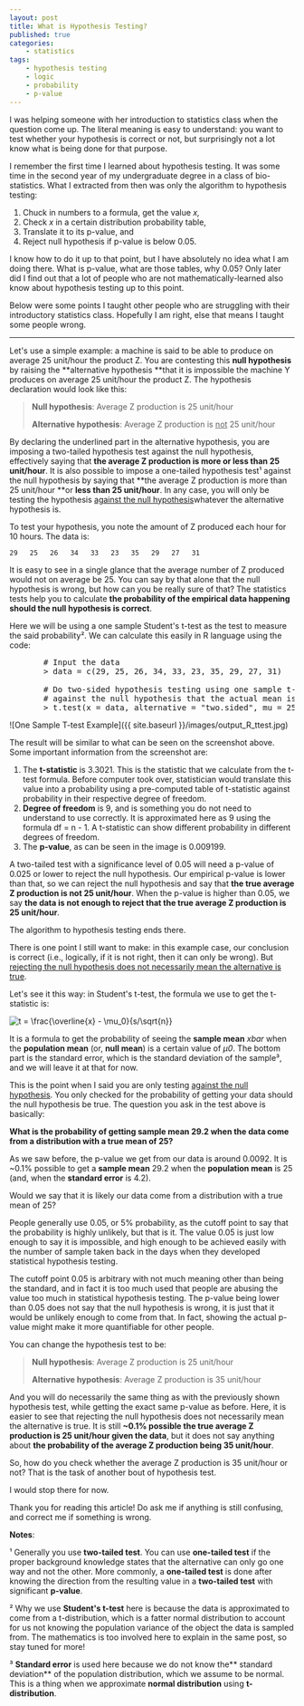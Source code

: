 ```yaml
---
layout: post
title: What is Hypothesis Testing?
published: true
categories:
    - statistics
tags:
    - hypothesis testing
    - logic
    - probability
    - p-value
---
```


I was helping someone with her introduction to statistics class when the question come up. The literal meaning is easy to understand: you want to test whether your hypothesis is correct or not, but surprisingly not a lot know what is being done for that purpose.

I remember the first time I learned about hypothesis testing. It was some time in the second year of my undergraduate degree in a class of bio-statistics. What I extracted from then was only the algorithm to hypothesis testing:

1.  Chuck in numbers to a formula, get the value _x,_
2.  Check _x_ in a certain distribution probability table,
3.  Translate it to its p-value, and
4.  Reject null hypothesis if p-value is below 0.05.

I know how to do it up to that point, but I have absolutely no idea what I am doing there. What is p-value, what are those tables, why 0.05? Only later did I find out that a lot of people who are not mathematically-learned also know about hypothesis testing up to this point.

Below were some points I taught other people who are struggling with their introductory statistics class. Hopefully I am right, else that means I taught some people wrong.

---

Let's use a simple example: a machine is said to be able to produce on average 25 unit/hour the product Z. You are contesting this **null hypothesis** by raising the **alternative hypothesis **that it is impossible the machine Y produces on average 25 unit/hour the product Z. The hypothesis declaration would look like this:

> **Null hypothesis**: Average Z production is 25 unit/hour
>
> **Alternative hypothesis**: Average Z production is <span style="text-decoration: underline;">not</span> 25 unit/hour

By declaring the underlined part in the alternative hypothesis, you are imposing a two-tailed hypothesis test against the null hypothesis, effectively saying that **the average Z production is more or less than 25 unit/hour**. It is also possible to impose a one-tailed hypothesis test¹ against the null hypothesis by saying that **the average Z production is more than 25 unit/hour **or **less than 25 unit/hour**. In any case, you will only be testing the hypothesis <span style="text-decoration: underline;">against the null hypothesis</span>whatever the alternative hypothesis is.

To test your hypothesis, you note the amount of Z produced each hour for 10 hours. The data is:

```
29   25   26   34   33   23   35   29   27   31
```

It is easy to see in a single glance that the average number of Z produced would not on average be 25\. You can say by that alone that the null hypothesis is wrong, but how can you be really sure of that? The statistics tests help you to calculate **the probability of the empirical data happening should the null hypothesis is correct**.

Here we will be using a one sample Student's t-test as the test to measure the said probability². We can calculate this easily in R language using the code:

<pre style="padding-left: 60px;"># Input the data
> data = c(29, 25, 26, 34, 33, 23, 35, 29, 27, 31)

# Do two-sided hypothesis testing using one sample t-test, 
# against the null hypothesis that the actual mean is 25
> t.test(x = data, alternative = "two.sided", mu = 25)</pre>

![One Sample T-test Example]({{ site.baseurl }}/images/output_R_ttest.jpg)

The result will be similar to what can be seen on the screenshot above. Some important information from the screenshot are:

1.  The **t-statistic** is 3.3021\. This is the statistic that we calculate from the t-test formula. Before computer took over, statistician would translate this value into a probability using a pre-computed table of t-statistic against probability in their respective degree of freedom.
2.  **Degree of freedom** is 9, and is something you do not need to understand to use correctly. It is approximated here as 9 using the formula df = n - 1\. A t-statistic can show different probability in different degrees of freedom.
3.  The **p-value**, as can be seen in the image is 0.009199.

A two-tailed test with a significance level of 0.05 will need a p-value of 0.025 or lower to reject the null hypothesis. Our empirical p-value is lower than that, so we can reject the null hypothesis and say that **the true average Z production is not 25 unit/hour**. When the p-value is higher than 0.05, we say **the data is not enough to reject that the true average Z production is 25 unit/hour**.

The algorithm to hypothesis testing ends there.

There is one point I still want to make: in this example case, our conclusion is correct (i.e., logically, if it is not right, then it can only be wrong). But <span style="text-decoration: underline;">rejecting the null hypothesis does not necessarily mean the alternative is true</span>.

Let's see it this way: in Student's t-test, the formula we use to get the t-statistic is:

![ t = \frac{\overline{x} - \mu_0}{s/\sqrt{n}} ](https://wikimedia.org/api/rest_v1/media/math/render/svg/1063f91f450e9fd0094a38f1856eb11bd201d232)

It is a formula to get the probability of seeing the **sample mean** _xbar_ when the **population mean** (or, **null mean**) is a certain value of _µ0_. The bottom part is the standard error, which is the standard deviation of the sample³, and we will leave it at that for now.

This is the point when I said you are only testing <span style="text-decoration: underline;">against the null hypothesis</span>. You only checked for the probability of getting your data should the null hypothesis be true. The question you ask in the test above is basically:

**What is the probability of getting sample mean 29.2 when the data come from a distribution with a true mean of 25?**

As we saw before, the p-value we get from our data is around 0.0092\. It is ~0.1% possible to get a **sample mean** 29.2 when the **population mean** is 25 (and, when the **standard error** is 4.2).

Would we say that it is likely our data come from a distribution with a true mean of 25?

People generally use 0.05, or 5% probability, as the cutoff point to say that the probability is highly unlikely, but that is it. The value 0.05 is just low enough to say it is impossible, and high enough to be achieved easily with the number of sample taken back in the days when they developed statistical hypothesis testing.

The cutoff point 0.05 is arbitrary with not much meaning other than being the standard, and in fact it is too much used that people are abusing the value too much in statistical hypothesis testing. The p-value being lower than 0.05 does not say that the null hypothesis is wrong, it is just that it would be unlikely enough to come from that. In fact, showing the actual p-value might make it more quantifiable for other people.

You can change the hypothesis test to be:

> **Null hypothesis**: Average Z production is 25 unit/hour
>
> **Alternative hypothesis**: Average Z production is 35 unit/hour

And you will do necessarily the same thing as with the previously shown hypothesis test, while getting the exact same p-value as before. Here, it is easier to see that rejecting the null hypothesis does not necessarily mean the alternative is true. It is still **~0.1% possible the true average Z production is 25 unit/hour given the data**, but it does not say anything about **the probability of the average Z production being 35 unit/hour**.

So, how do you check whether the average Z production is 35 unit/hour or not? That is the task of another bout of hypothesis test.

I would stop there for now.

Thank you for reading this article! Do ask me if anything is still confusing, and correct me if something is wrong.

**Notes**:

¹ Generally you use **two-tailed test**. You can use **one-tailed test** if the proper background knowledge states that the alternative can only go one way and not the other. More commonly, a **one-tailed test** is done after knowing the direction from the resulting value in a **two-tailed test** with significant **p-value**.

² Why we use **Student's t-test** here is because the data is approximated to come from a t-distribution, which is a fatter normal distribution to account for us not knowing the population variance of the object the data is sampled from. The mathematics is too involved here to explain in the same post, so stay tuned for more!

³ **Standard error** is used here because we do not know the** standard deviation** of the population distribution, which we assume to be normal. This is a thing when we approximate **normal distribution** using **t-distribution**.